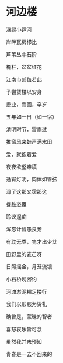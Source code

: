   

# 河边楼

溷绿小运河

岸畔瓦房栉比

芦苇丛中石阶

檐栏，盆盆红花

江南市郊每若此

予尝赁楼以安身

授业，鬻画，卒岁

五年如一日（如一宿）

清明时节，雷雨过

推窗风来蛙声满水田

爱，就抱着爱

夜夜欲壑难填

通宵灯明，肉体如管弦

润了这那又霑那这

餐胜恣覆

聆谀逞痴

浑忘计智愚良莠

有耽无类，隽才出少艾

田野里的麦芒呀

日照摇金，月笼流银

小石桥堍密约

河滩淤泥裸足搂行

我们以形骸为贽礼

确曾是，蒙昧的智者

喜怒哀乐皆可念

虽然我并未预知

青春是一去不回来的